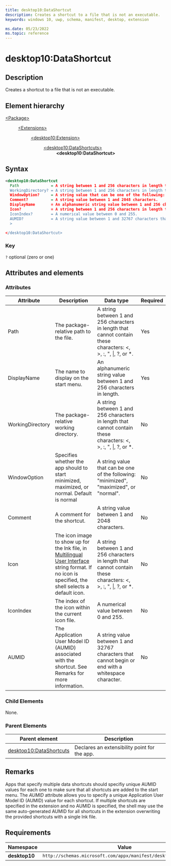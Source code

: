 ```yaml
---
title: desktop10:DataShortcut
description: Creates a shortcut to a file that is not an executable.
keywords: windows 10, uwp, schema, manifest, desktop, extension

ms.date: 05/23/2022
ms.topic: reference
---
```


# desktop10:DataShortcut

## Description

Creates a shortcut to a file that is not an executable.

## Element hierarchy

<dl>
<dt><a href="element-package.md">&lt;Package&gt;</a></dt>
<dd>
<dl>
<dt><a href="element-extensions.md">&lt;Extensions&gt;</a></dt>
<dd>
<dl>
<dt><a href="element-desktop10-extension.md">&lt;desktop10:Extension&gt;</a></dt>
<dd>
<dl>
<dt><a href="element-desktop10-datashortcuts.md">&lt;desktop10:DataShortcuts&gt;</a></dt>
<dd><strong>&lt;desktop10:DataShortcut&gt;</strong></dd>
</dl>
</dd>
</dl>
</dd>
</dl>
</dd>
</dl>

## Syntax

```xml
<desktop10:DataShortcut
  Path              = A string between 1 and 256 characters in length that  cannot contain these characters: <, >, :, ", |, ?, or *.
  WorkingDirectory? = A string between 1 and 256 characters in length that  cannot contain these characters: <, >, :, ", |, ?, or *.
  WindowOption?     = A string value that can be one of the following: "minimized", "maximized", or "normal".
  Comment?          = A string value between 1 and 2048 characters.
  DisplayName       = An alphanumeric string value between 1 and 256 characters in length.
  Icon?             = A string between 1 and 256 characters in length that  cannot contain these characters: <, >, :, ", |;, ?, or *.
  IconIndex?        = A numerical value between 0 and 255.
  AUMID?            = A string value between 1 and 32767 characters that cannot begin or end with a whitespace character.
  >

</desktop10:DataShortcut>
```

### Key

`?` optional (zero or one)

## Attributes and elements

### Attributes

| Attribute | Description | Data type | Required |
|-|-|-|-|
| Path | The package-relative path to the file. | A string between 1 and 256 characters in length that  cannot contain these characters: <, >, :, ", &#124;, ?, or *. | Yes |
| DisplayName | The name to display on the start menu. | An alphanumeric string value between 1 and 256 characters in length. | Yes |
| WorkingDirectory | The package-relative working directory. | A string between 1 and 256 characters in length that  cannot contain these characters: <, >, :, ", &#124;, ?, or *. | No |
| WindowOption | Specifies whether the app should to start minimized, maximized, or normal.  Default is normal | A string value that can be one of the following: "minimized", "maximized", or "normal". | No |
| Comment | A comment for the shortcut. | A string value between 1 and 2048 characters. | No |
| Icon | The icon image to show up for the lnk file, in [Multilingual User Interface](/windows/win32/intl/multilingual-user-interface) string format. If no icon is specified, the shell selects a default icon. | A string between 1 and 256 characters in length that  cannot contain these characters: <, >, :, ", &#124;, ?, or *. | No |
| IconIndex | The index of the icon within the current icon file. | A numerical value between 0 and 255. | No |
| AUMID | The Application User Model ID (AUMID) associated with the shortcut. See Remarks for more information. | A string value between 1 and 32767 characters that cannot begin or end with a whitespace character. | No | 

### Child Elements

None.

### Parent Elements

| Parent element | Description |
|-|-|
| [desktop10:DataShortcuts](element-desktop10-datashortcuts.md) | Declares an extensibility point for the app. |

## Remarks

Apps that specify multiple data shortcuts should specifiy unique AUMID values for each one to make sure that all shortcuts are added to the start menu. The *AUMID* attribute allows you to specify a unique Application User Model ID (AUMID) value for each shortcut. If multiple shortcuts are specified in the extension and no AUMID is specified, the shell may use the same auto-generated AUMID for all shortcuts in the extension overwriting the provided shortcuts with a single lnk file. 

## Requirements

| Namespace | Value |
|-|-|
| **desktop10** | `http://schemas.microsoft.com/appx/manifest/desktop/windows10/10` |